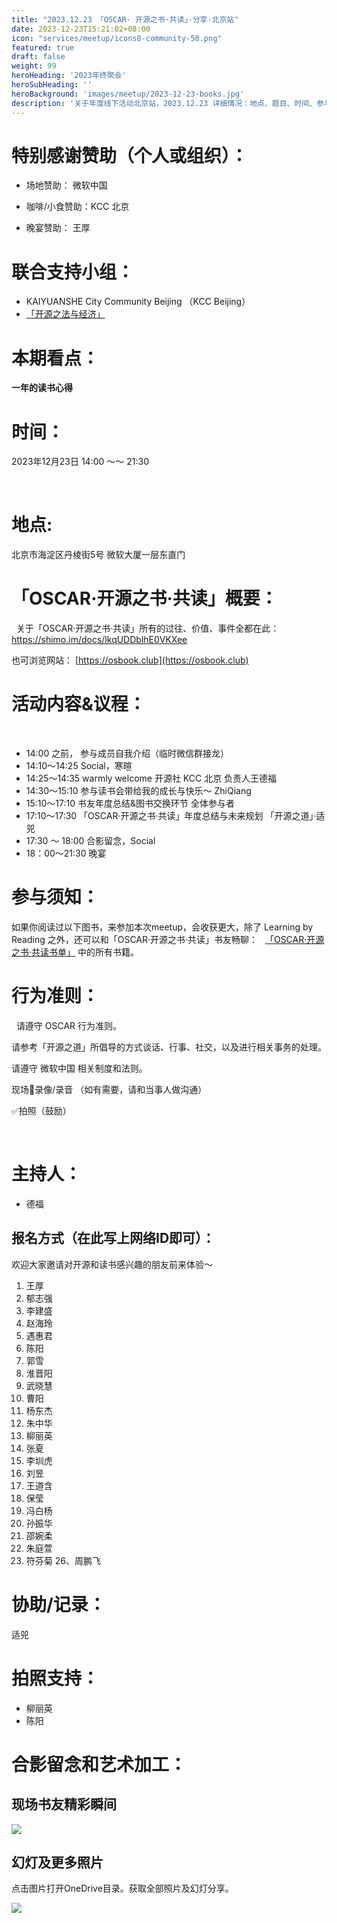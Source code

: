 ```yaml
---
title: "2023.12.23 「OSCAR· 开源之书·共读」·分享·北京站"
date: 2023-12-23T15:21:02+08:00
icon: "services/meetup/icons8-community-50.png"
featured: true
draft: false
weight: 99
heroHeading: '2023年终聚会'
heroSubHeading: ''
heroBackground: 'images/meetup/2023-12-23-books.jpg'
description: '关于年度线下活动北京站，2023.12.23 详细情况：地点、题目、时间、参与人员。'
---
```



# 特别感谢赞助（个人或组织）：

* 场地赞助：  微软中国
 
* 咖啡/小食赞助：KCC 北京

* 晚宴赞助： 王厚


# 联合支持小组：

* KAIYUANSHE City Community Beijing （KCC Beijing）
* [「开源之法与经济」](https://opensourceway.community/posts/os-license-and-copyleft/build-os-licensing-workgroup/)

# 本期看点：

**一年的读书心得**


# 时间：

2023年12月23日 14:00 ～～ 21:30 

 
# 地点: 

北京市海淀区丹棱街5号 微软大厦一层东直门


# 「OSCAR·开源之书·共读」概要：
 
关于「OSCAR·开源之书·共读」所有的过往、价值、事件全都在此：
 
https://shimo.im/docs/lkqUDDblhE0VKXee

也可浏览网站： [https://osbook.club](https://osbook.club)


# 活动内容&议程：
 
- 14:00 之前， 参与成员自我介绍（临时微信群接龙）
- 14:10～14:25  Social，寒暄
- 14:25～14:35   warmly welcome 开源社 KCC 北京 负责人王德福
- 14:30～15:10   参与读书会带给我的成长与快乐～  ZhiQiang
- 15:10～17:10   书友年度总结&图书交换环节 全体参与者
- 17:10～17:30   「OSCAR·开源之书·共读」年度总结与未来规划 「开源之道」·适兕 
- 17:30 ～ 18:00 合影留念，Social
- 18：00～21:30   晚宴
 

# 参与须知：

如果你阅读过以下图书，来参加本次meetup，会收获更大，除了 Learning by Reading 之外，还可以和「OSCAR·开源之书·共读」书友畅聊：
 
[「OSCAR·开源之书·共读书单」](https://osbook.club/work/) 中的所有书籍。

# 行为准则：
 
请遵守 OSCAR 行为准则。

请参考「开源之道」所倡导的方式谈话、行事、社交，以及进行相关事务的处理。

请遵守 微软中国 相关制度和法则。

现场🚫录像/录音 （如有需要，请和当事人做沟通）

✅拍照（鼓励）

 
# 主持人：

* 德福


## 报名方式（在此写上网络ID即可）：

欢迎大家邀请对开源和读书感兴趣的朋友前来体验～ 

1. 王厚
2. 郁志强
3. 李建盛
4. 赵海玲
5. 遇惠君
6. 陈阳
7. 郭雪
8. 淮晋阳
9. 武晓慧
10. 曹阳
11. 杨东杰
12. 朱中华
13. 柳丽英
14. 张夏
15. 李圳虎
16. 刘昱
17. 王道含
18. 保莹
19. 冯白杨
20. 孙振华
21. 邵婉柔
22. 朱庭萱
23. 符芬菊
26、周鹏飞


# 协助/记录：

适兕

# 拍照支持：

* 柳丽英
* 陈阳

# 合影留念和艺术加工：

## 现场书友精彩瞬间

![](/images/meetup/2023-12-23-wanghou.jpg)

## 幻灯及更多照片

点击图片打开OneDrive目录。获取全部照片及幻灯分享。

[![](/images/meetup/2023-12-23-all.jpg)](https://1drv.ms/f/s!Arg2k_5HJFrbgfo8vhnmvRaspGgbPw?e=9gqCQ7)

